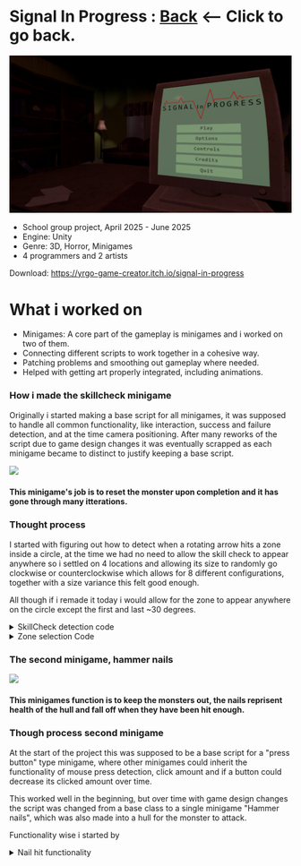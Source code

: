 # Signal In Progress : [Back](https://github.com/sim7234/Portfolio/blob/main/README.md) <-- Click to go back.
<img width="512" height="
" alt="Signal in progress main menu" src="Signal_In_Progress\MainMenu.png" />

* School group project, April 2025 - June 2025
* Engine: Unity
* Genre: 3D, Horror, Minigames
* 4 programmers and 2 artists

Download:
https://yrgo-game-creator.itch.io/signal-in-progress

# What i worked on
* Minigames: A core part of the gameplay is minigames and i worked on two of them.
* Connecting different scripts to work together in a cohesive way.
* Patching problems and smoothing out gameplay where needed.
* Helped with getting art properly integrated, including animations.

### How i made the skillcheck minigame

Originally i started making a base script for all minigames, it was supposed to handle all common functionality, like interaction, success and failure detection, and at the time camera positioning. After many reworks of the script due to game design changes it was eventually scrapped as each minigame became to distinct to justify keeping a base script.


<td ><img src="Signal_In_Progress\SkillCheckGif.gif"/></td>


#### This minigame's job is to reset the monster upon completion and it has gone through many itterations.


### Thought process
I started with figuring out how to detect when a rotating arrow hits a zone inside a circle, at the time we had no need to allow the skill check to appear anywhere so i settled on 4 locations and allowing its size to randomly go clockwise or counterclockwise which allows for 8 different configurations, together with a size variance this felt good enough.

All though if i remade it today i would allow for the zone to appear anywhere on the circle except the first and last ~30 degrees.

<details>

<summary>SkillCheck detection code</summary>
        
```csharp
        
bool CheckIfHitZone()
{
    float skillZonePositionMin = 0;
    float skillZonePositionMax = 0;

    //the 4 different origins change in 90 degrees top is 0, right is 90 bottom 180, left 270, top 360/0

    //the skillcheck arrow is based on rotationValue which goes from 0 to -360.

    switch (currentOrigin)
    {
        case 0:
            //bottom
            skillZonePositionMin = 180;
            skillZonePositionMax = 180;
            break;
        case 1:
            //right
            skillZonePositionMin = 90;
            skillZonePositionMax = 90;
            break;
        case 2:
            //top
            skillZonePositionMin = 0;
            skillZonePositionMax = 0;
            break;
        case 3:
            //left
            skillZonePositionMin = 270;
            skillZonePositionMax = 270;
            break;
        default:
            //top
            skillZonePositionMin = 0;
            skillZonePositionMax = 0;
            break;
    }

    if (rndClockwise == 0)
    {
        skillZonePositionMax += (skillCheckZone.fillAmount * 360);
        //skillzone max is bigger nummber then min
    }
    else
    {
        if (skillZonePositionMin == 0)
            skillZonePositionMin = 360;

        float temp = skillZonePositionMin;

        skillZonePositionMin -= (skillCheckZone.fillAmount * 360);
        skillZonePositionMax = temp;

        //skillzone max is smaller then min (because skillcheck goes opposite direction)
    }

    float arrowPosition = rotationValue * -1;

    if (arrowPosition >= skillZonePositionMin && arrowPosition <= skillZonePositionMax)
    {
        return true;
    }
    else
    {
        return false;
    }
}
```
</details>

<details>
<summary>Zone selection Code</summary>
        
```csharp

void RandomizeFillOrigin()
{
    do
    {
        currentOrigin = Random.Range(0, 4);
    } while (currentOrigin == lastOrigin);

    rndClockwise = Random.Range(0, 2);

    if (rndClockwise == 0)
    {
        skillCheckZone.fillClockwise = true;
    }
    else
    {
        skillCheckZone.fillClockwise = false;
    }

    skillCheckZone.fillOrigin = currentOrigin;
    lastOrigin = currentOrigin;
}

```
</details>

### The second minigame, hammer nails

<td ><img src="Signal_In_Progress\HammerGif.gif"/></td>

#### This minigames function is to keep the monsters out, the nails reprisent health of the hull and fall off when they have been hit enough.

### Though process second minigame

At the start of the project this was supposed to be a base script for a "press button" type minigame, where other minigames could inherit the functionality of mouse press detection, click amount and if a button could decrease its clicked amount over time.

 This worked well in the beginning, but over time with game design changes the script was changed from a base class to a single minigame "Hammer nails", which was also made into a hull for the monster to attack.

Functionality wise i started by 
<details>

<summary>Nail hit functionality</summary>
        
```csharp

void ClickOnObject(GameObject target)
{
    if (target == null) return;

    if (!target.TryGetComponent<CanBeClicked>(out CanBeClicked clickable)) return;

    if (clickable.TryGetComponent<Rigidbody>(out var rb)) return;

    float rndPitch = UnityEngine.Random.Range(0.8f, 1.2f);

    if (clickable.canClick && clickable.activated &&
        (toolsRequirement == miniGameToolRequirements.none || usedTool.toolType == toolsRequirement))
    {
        if (clickable.nailHealth < nailMaxHP)
        {
            clickable.gameObject.transform.localPosition += new Vector3(moveNailAmount / nailMaxHP, 0, 0);

            clickable.nailHealth += 1;

            if (clickable.shouldFall == true)
            {
                clickable.shouldFall = false;
            }
            hullHP += 1;

            if (clickable.nailHealth > nailMaxHP)
            {
                clickable.nailHealth = nailMaxHP;
            }

            if (hullHP > dangerZoneHP && playInDangerSound && source != null)
            {
                playInDangerSound = false;
                StartCoroutine(nameof(StopDangerSound));
            }

            if (clickable.nailHealth == nailMaxHP)
            {
                nailCompletedParticle.gameObject.SetActive(true);
                nailCompletedParticle.transform.position = clickable.transform.position;

                nailCompletedParticle.gameObject.transform.parent = gameObject.transform;
                nailCompletedParticle.transform.rotation = clickable.transform.rotation;
                nailCompletedParticle.gameObject.transform.localPosition -= new Vector3(0.15f, 0, 0);
                nailCompletedParticle.Emit(10);
                nailCompletedParticle.Stop();
            }
        }


        if (AudioManager.Instance is not null && clickable.nailHealth != nailMaxHP)
        {
             AudioManager.Instance.PlayAudioClip(transform.position, "Hammer", "2D", true, 0.08f, rndPitch);
        } 
        else if (AudioManager.Instance is not null && clickable.nailHealth == nailMaxHP)
        {
            AudioManager.Instance.PlayAudioClip(transform.position, "Hammer", "2D", true, 0.13f, rndPitch);
        }
    }

  ```
  
  </details>